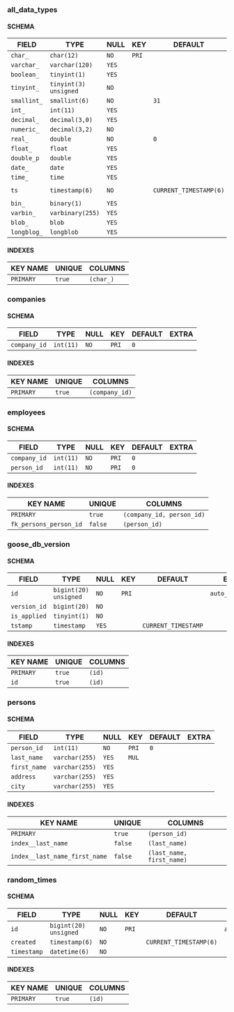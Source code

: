 ### all_data_types
#### SCHEMA
|    FIELD    |         TYPE          | NULL  |  KEY  |        DEFAULT         |              EXTRA               |
|-------------|-----------------------|-------|-------|------------------------|----------------------------------|
| `char_`     | `char(12)`            | `NO`  | `PRI` |                        |                                  |
| `varchar_`  | `varchar(120)`        | `YES` |       |                        |                                  |
| `boolean_`  | `tinyint(1)`          | `YES` |       |                        |                                  |
| `tinyint_`  | `tinyint(3) unsigned` | `NO`  |       |                        |                                  |
| `smallint_` | `smallint(6)`         | `NO`  |       | `31`                   |                                  |
| `int_`      | `int(11)`             | `YES` |       |                        |                                  |
| `decimal_`  | `decimal(3,0)`        | `YES` |       |                        |                                  |
| `numeric_`  | `decimal(3,2)`        | `NO`  |       |                        |                                  |
| `real_`     | `double`              | `NO`  |       | `0`                    |                                  |
| `float_`    | `float`               | `YES` |       |                        |                                  |
| `double_p`  | `double`              | `YES` |       |                        |                                  |
| `date_`     | `date`                | `YES` |       |                        |                                  |
| `time_`     | `time`                | `YES` |       |                        |                                  |
| `ts`        | `timestamp(6)`        | `NO`  |       | `CURRENT_TIMESTAMP(6)` | `on update CURRENT_TIMESTAMP(6)` |
| `bin_`      | `binary(1)`           | `YES` |       |                        |                                  |
| `varbin_`   | `varbinary(255)`      | `YES` |       |                        |                                  |
| `blob_`     | `blob`                | `YES` |       |                        |                                  |
| `longblog_` | `longblob`            | `YES` |       |                        |                                  |
#### INDEXES
| KEY NAME  | UNIQUE |  COLUMNS  |
|-----------|--------|-----------|
| `PRIMARY` | `true` | `(char_)` |

### companies
#### SCHEMA
|    FIELD     |   TYPE    | NULL |  KEY  | DEFAULT | EXTRA |
|--------------|-----------|------|-------|---------|-------|
| `company_id` | `int(11)` | `NO` | `PRI` | `0`     |       |
#### INDEXES
| KEY NAME  | UNIQUE |    COLUMNS     |
|-----------|--------|----------------|
| `PRIMARY` | `true` | `(company_id)` |

### employees
#### SCHEMA
|    FIELD     |   TYPE    | NULL |  KEY  | DEFAULT | EXTRA |
|--------------|-----------|------|-------|---------|-------|
| `company_id` | `int(11)` | `NO` | `PRI` | `0`     |       |
| `person_id`  | `int(11)` | `NO` | `PRI` | `0`     |       |
#### INDEXES
|        KEY NAME        | UNIQUE  |          COLUMNS          |
|------------------------|---------|---------------------------|
| `PRIMARY`              | `true`  | `(company_id, person_id)` |
| `fk_persons_person_id` | `false` | `(person_id)`             |

### goose_db_version
#### SCHEMA
|    FIELD     |         TYPE          | NULL  |  KEY  |       DEFAULT       |      EXTRA       |
|--------------|-----------------------|-------|-------|---------------------|------------------|
| `id`         | `bigint(20) unsigned` | `NO`  | `PRI` |                     | `auto_increment` |
| `version_id` | `bigint(20)`          | `NO`  |       |                     |                  |
| `is_applied` | `tinyint(1)`          | `NO`  |       |                     |                  |
| `tstamp`     | `timestamp`           | `YES` |       | `CURRENT_TIMESTAMP` |                  |
#### INDEXES
| KEY NAME  | UNIQUE | COLUMNS |
|-----------|--------|---------|
| `PRIMARY` | `true` | `(id)`  |
| `id`      | `true` | `(id)`  |

### persons
#### SCHEMA
|    FIELD     |      TYPE      | NULL  |  KEY  | DEFAULT | EXTRA |
|--------------|----------------|-------|-------|---------|-------|
| `person_id`  | `int(11)`      | `NO`  | `PRI` | `0`     |       |
| `last_name`  | `varchar(255)` | `YES` | `MUL` |         |       |
| `first_name` | `varchar(255)` | `YES` |       |         |       |
| `address`    | `varchar(255)` | `YES` |       |         |       |
| `city`       | `varchar(255)` | `YES` |       |         |       |
#### INDEXES
|           KEY NAME            | UNIQUE  |          COLUMNS          |
|-------------------------------|---------|---------------------------|
| `PRIMARY`                     | `true`  | `(person_id)`             |
| `index__last_name`            | `false` | `(last_name)`             |
| `index__last_name_first_name` | `false` | `(last_name, first_name)` |

### random_times
#### SCHEMA
|    FIELD    |         TYPE          | NULL |  KEY  |        DEFAULT         |      EXTRA       |
|-------------|-----------------------|------|-------|------------------------|------------------|
| `id`        | `bigint(20) unsigned` | `NO` | `PRI` |                        | `auto_increment` |
| `created`   | `timestamp(6)`        | `NO` |       | `CURRENT_TIMESTAMP(6)` |                  |
| `timestamp` | `datetime(6)`         | `NO` |       |                        |                  |
#### INDEXES
| KEY NAME  | UNIQUE | COLUMNS |
|-----------|--------|---------|
| `PRIMARY` | `true` | `(id)`  |

